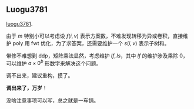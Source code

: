 ## Luogu3781

[luogu3781](https://www.luogu.com.cn/problem/P3781). 

由于 $m$ 特别小可以考虑设 $f(i, v)$ 表示方案数，不难发现转移为异或卷积，直接维护 poly 用 fwt 优化，为了求答案，还需要维护一个 $s(i, v)$ 表示子树和。

带修不难想到 ddp，矩阵乘法显然，考虑维护 $lf, ls$，其中 $lf$ 的维护涉及乘除 $0$，可以维护 $a \times 0^b$ 形数字来解决这个问题。

调不出来，建议重构，摸了。

**调出来了，万岁**！

没啥注意事项可以写，总之就是一车锅。

